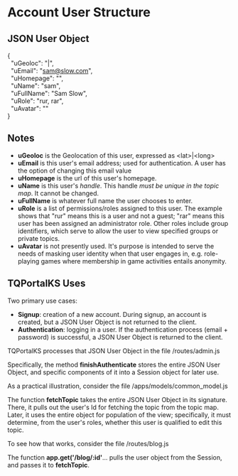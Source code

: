 # Account User Structure #

## JSON User Object ##
{<br/>
&nbsp;&nbsp;"uGeoloc": "|",<br/>
&nbsp;&nbsp;"uEmail": "sam@slow.com",<br/>
&nbsp;&nbsp;"uHomepage": "",<br/>
&nbsp;&nbsp;"uName": "sam",<br/>
&nbsp;&nbsp;"uFullName": "Sam Slow",<br/>
&nbsp;&nbsp;"uRole": "rur, rar",<br/>
&nbsp;&nbsp;"uAvatar": ""<br/>
}<br/>
## Notes ##

- **uGeoloc** is the Geolocation of this user, expressed as &lt;lat>|&lt;long><br/>
- **uEmail** is this user's email address; used for authentication. A user has the option of changing this email value<br/> 
- **uHomepage** is the url of this user's homepage.<br/>
- **uName** is this user's *handle*. This handle *must be unique in the topic map*. It cannot be changed.<br/>
- **uFullName** is whatever full name the user chooses to enter.<br/>
- **uRole** is a list of permissions/roles assigned to this user.  The example shows that "rur" means this is a user and not a guest; "rar" means this user has been assigned an administrator role.  Other roles include group identifiers, which serve to allow the user to view specified groups or private topics.<br/>
- **uAvatar** is not presently used. It's purpose is intended to serve the needs of masking user identity when that user engages in, e.g. role-playing games where membership in game activities entails anonymity. <br/>

## TQPortalKS Uses ##

Two primary use cases:<br/>
- **Signup**: creation of a new account. During signup, an account is created, but a JSON User Object is not returned to the client.<br/>
- **Authentication**: logging in a user. If the authentication process (email + password) is successful, a JSON User Object is returned to the client.<br/>

TQPortalKS processes that JSON User Object in the file /routes/admin.js<br/>

Specifically, the method **finishAuthenticate** stores the entire JSON User Object, and specific components of it into a Session object for later use.

As a practical illustration, consider the file /apps/models/common_model.js

The function **fetchTopic** takes the entire JSON User Object in its signature. There, it pulls out the user's Id for fetching the topic from the topic map. Later, it uses the entire object for population of the view; specifically, it must determine, from the user's roles, whether this user is qualified to edit this topic.

To see how that works, consider the file /routes/blog.js

The function  **app.get('/blog/:id'**... pulls the user object from the Session, and passes it to **fetchTopic**.

